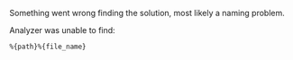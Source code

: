 <!--
requires 2 params:
  file_name: name of the file
  path: where it was expected to be found
-->

Something went wrong finding the solution, most likely a naming problem.

Analyzer was unable to find:

```text
%{path}%{file_name}
```
